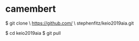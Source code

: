# camembert
$ git clone \\
          https://github.com/ \\
          stephenfitz/keio2019aia.git
        
$ cd keio2019aia
          $ git pull
        
